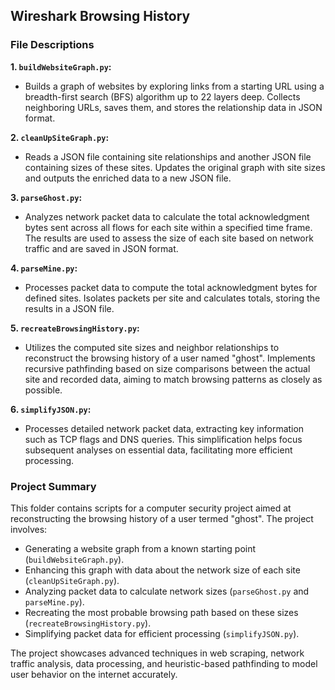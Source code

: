 ## Wireshark Browsing History

### File Descriptions

**1. `buildWebsiteGraph.py`:**
   - Builds a graph of websites by exploring links from a starting URL using a breadth-first search (BFS) algorithm up to 22 layers deep. Collects neighboring URLs, saves them, and stores the relationship data in JSON format.

**2. `cleanUpSiteGraph.py`:**
   - Reads a JSON file containing site relationships and another JSON file containing sizes of these sites. Updates the original graph with site sizes and outputs the enriched data to a new JSON file.

**3. `parseGhost.py`:**
   - Analyzes network packet data to calculate the total acknowledgment bytes sent across all flows for each site within a specified time frame. The results are used to assess the size of each site based on network traffic and are saved in JSON format.

**4. `parseMine.py`:**
   - Processes packet data to compute the total acknowledgment bytes for defined sites. Isolates packets per site and calculates totals, storing the results in a JSON file.

**5. `recreateBrowsingHistory.py`:**
   - Utilizes the computed site sizes and neighbor relationships to reconstruct the browsing history of a user named "ghost". Implements recursive pathfinding based on size comparisons between the actual site and recorded data, aiming to match browsing patterns as closely as possible.

**6. `simplifyJSON.py`:**
   - Processes detailed network packet data, extracting key information such as TCP flags and DNS queries. This simplification helps focus subsequent analyses on essential data, facilitating more efficient processing.

### Project Summary

This folder contains scripts for a computer security project aimed at reconstructing the browsing history of a user termed "ghost". The project involves:
- Generating a website graph from a known starting point (`buildWebsiteGraph.py`).
- Enhancing this graph with data about the network size of each site (`cleanUpSiteGraph.py`).
- Analyzing packet data to calculate network sizes (`parseGhost.py` and `parseMine.py`).
- Recreating the most probable browsing path based on these sizes (`recreateBrowsingHistory.py`).
- Simplifying packet data for efficient processing (`simplifyJSON.py`).

The project showcases advanced techniques in web scraping, network traffic analysis, data processing, and heuristic-based pathfinding to model user behavior on the internet accurately.
